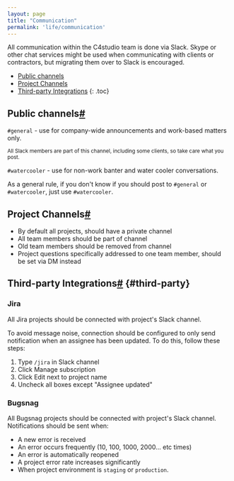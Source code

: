 ```yaml
---
layout: page
title: "Communication"
permalink: 'life/communication'
---
```

All communication within the C4studio team is done via Slack. Skype or other chat services might be used when communicating with clients or contractors, but migrating them over to Slack is encouraged.

- [Public channels](#public-channels)
- [Project Channels](#project-channels)
- [Third-party Integrations](#third-party)
{: .toc}

## Public channels[#](#public-channels)

```#general``` - use for company-wide announcements and work-based matters only.

<small class="note">All Slack members are part of this channel, including some clients, so take care what you post.</small>

```#watercooler``` - use for non-work banter and water cooler conversations.

As a general rule, if you don't know if you should post to ```#general``` or ```#watercooler```, just use ```#watercooler```.

## Project Channels[#](#project-channels)

- By default all projects, should have a private channel
- All team members should be part of channel
- Old team members should be removed from channel
- Project questions specifically addressed to one team member, should be set via DM instead

## Third-party Integrations[#](#third-party) {#third-party}

### Jira
All Jira projects should be connected with project's Slack channel.

To avoid message noise, connection should be configured to only send notification when an assignee has been updated. To do this, follow these steps:
1. Type ```/jira``` in Slack channel
1. Click Manage subscription
1. Click Edit next to project name
1. Uncheck all boxes except "Assignee updated"

### Bugsnag
All Bugsnag projects should be connected with project's Slack channel. Notifications should be sent when:

- A new error is received
- An error occurs frequently (10, 100, 1000, 2000... etc times)
- An error is automatically reopened
- A project error rate increases significantly
- When project environment is ```staging``` or ```production```.

